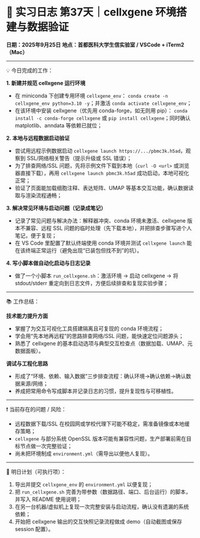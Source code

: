 # 🧬 实习日志 第37天｜cellxgene 环境搭建与数据验证

**日期：2025年9月25日**
**地点：首都医科大学生信实验室 / VSCode + iTerm2（Mac）**

---

💡 今日完成的工作：

**1. 新建并规范 cellxgene 运行环境**

* 在 miniconda 下创建专用环境 `cellxgene_env`：
  `conda create -n cellxgene_env python=3.10 -y`；并激活 `conda activate cellxgene_env`；
* 在该环境中安装 cellxgene（优先用 conda-forge，如无则用 pip）：
  `conda install -c conda-forge cellxgene` 或 `pip install cellxgene`；同时确认 matplotlib、anndata 等依赖已就位；

**2. 本地与远程数据启动验证**

* 尝试用远程示例数据启动 `cellxgene launch https://.../pbmc3k.h5ad`，观察到 SSL/网络相关警告（提示升级或 SSL 错误）；
* 为了排查网络/SSL 问题，先将示例文件下载到本地（`curl -O <url>` 或浏览器直接下载），再用 `cellxgene launch pbmc3k.h5ad` 成功启动，本地可视化正常；
* 验证了页面能加载细胞注释、表达矩阵、UMAP 等基本交互功能，确认数据读取与渲染流程通畅；

**3. 解决常见环境与启动问题（记录成笔记）**

* 记录了常见问题与解决办法：解释器冲突、conda 环境未激活、cellxgene 版本不兼容、远程 SSL 问题的临时处理（先下载本地），并把排查步骤写进个人笔记，便于复现；
* 在 VS Code 里配置了默认终端使用 conda 环境并测试 `cellxgene launch` 能在该终端正常运行（避免出现“已装包但找不到”的坑）。

**4. 写小脚本做自动化启动与日志记录**

* 做了一个小脚本 `run_cellxgene.sh`：激活环境 → 启动 cellxgene → 将 stdout/stderr 重定向到日志文件，方便后续排查和复现实验步骤；

---

📚 工作总结：

**技术能力提升方面**

* 掌握了为交互可视化工具搭建隔离且可复现的 conda 环境流程；
* 学会用“先本地再远程”的思路排查网络/SSL 问题，能快速定位问题源头；
* 熟悉了 cellxgene 的基本启动选项与典型交互检查点（数据加载、UMAP、元数据面板）。

**调试与工程化思路**

* 形成了“环境、依赖、输入数据”三步排查流程：确认环境→确认依赖→确认数据来源/网络；
* 养成把常用命令写成脚本并记录日志的习惯，提升复现性与可移植性。

---

❗ 当前存在的问题 / 风险：

* 远程数据下载/SSL 在校园网或学校代理下可能不稳定，需准备镜像或本地缓存策略；
* `cellxgene` 与部分系统 OpenSSL 版本可能有兼容性问题，生产部署前需在目标节点做一次完整验证；
* 尚未把环境制成 `environment.yml`（需导出以便他人复现）。

---

🎯 明日计划（可执行项）：

1. 导出并提交 `cellxgene_env` 的 `environment.yml` 以便复现；
2. 把 `run_cellxgene.sh` 完善为带参数（数据路径、端口、后台运行）的脚本，并写入 README 使用说明；
3. 在另一台机器/虚拟机上复现一次完整安装与启动流程，确认没有遗漏的系统依赖；
4. 开始把 cellxgene 输出的交互快照记录流程做成 demo（自动截图或保存 session 配置）。
